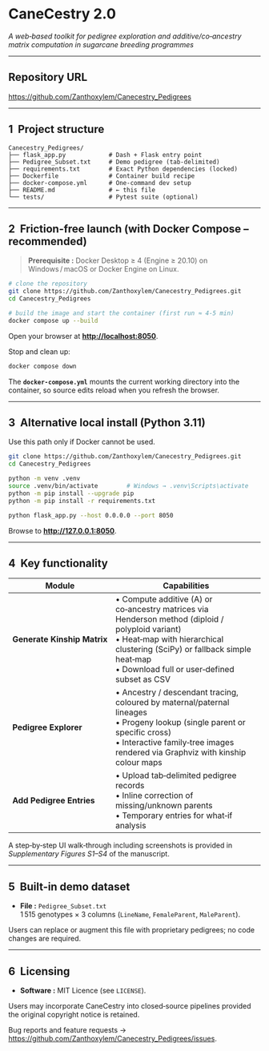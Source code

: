 # CaneCestry 2.0

*A web‑based toolkit for pedigree exploration and additive/​co‑ancestry matrix computation in sugarcane breeding programmes*

---

## Repository URL
<https://github.com/Zanthoxylem/Canecestry_Pedigrees>

---

## 1  Project structure

```text
Canecestry_Pedigrees/
├── flask_app.py            # Dash + Flask entry point
├── Pedigree_Subset.txt     # Demo pedigree (tab‑delimited)
├── requirements.txt        # Exact Python dependencies (locked)
├── Dockerfile              # Container build recipe
├── docker-compose.yml      # One‑command dev setup
├── README.md               # ← this file
└── tests/                  # Pytest suite (optional)
```

---

## 2  Friction‑free launch (with Docker Compose – **recommended**)

> **Prerequisite :** Docker Desktop ≥ 4 (Engine ≥ 20.10) on Windows / macOS or Docker Engine on Linux.

```bash
# clone the repository
git clone https://github.com/Zanthoxylem/Canecestry_Pedigrees.git
cd Canecestry_Pedigrees

# build the image and start the container (first run ≈ 4‑5 min)
docker compose up --build
```

Open your browser at **<http://localhost:8050>**.

Stop and clean up:
```bash
docker compose down
```

The **`docker-compose.yml`** mounts the current working directory into the container, so source edits reload when you refresh the browser.

---

## 3  Alternative local install (Python 3.11)

Use this path only if Docker cannot be used.

```bash
git clone https://github.com/Zanthoxylem/Canecestry_Pedigrees.git
cd Canecestry_Pedigrees

python -m venv .venv
source .venv/bin/activate        # Windows → .venv\Scripts\activate
python -m pip install --upgrade pip
python -m pip install -r requirements.txt

python flask_app.py --host 0.0.0.0 --port 8050
```

Browse to **<http://127.0.0.1:8050>**.

---

## 4  Key functionality

| Module | Capabilities |
|--------|--------------|
| **Generate Kinship Matrix** | • Compute additive (A) or co‑ancestry matrices via Henderson method (diploid / polyploid variant)<br>• Heat‑map with hierarchical clustering (SciPy) or fallback simple heat‑map<br>• Download full or user‑defined subset as CSV |
| **Pedigree Explorer** | • Ancestry / descendant tracing, coloured by maternal/paternal lineages<br>• Progeny lookup (single parent or specific cross)<br>• Interactive family‑tree images rendered via Graphviz with kinship colour maps |
| **Add Pedigree Entries** | • Upload tab‑delimited pedigree records<br>• Inline correction of missing/unknown parents<br>• Temporary entries for what‑if analysis |

A step‑by‑step UI walk‑through including screenshots is provided in *Supplementary Figures S1–S4* of the manuscript.

---

## 5  Built‑in demo dataset

* **File :** `Pedigree_Subset.txt`  
  1 515 genotypes × 3 columns (`LineName`, `FemaleParent`, `MaleParent`).  
  

Users can replace or augment this file with proprietary pedigrees; no code changes are required.

---


## 6  Licensing

* **Software :** MIT Licence (see `LICENSE`).

Users may incorporate CaneCestry into closed‑source pipelines provided the original copyright notice is retained.




Bug reports and feature requests → <https://github.com/Zanthoxylem/Canecestry_Pedigrees/issues>.

